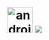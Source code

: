 <!--
**Ahmadghaith/Ahmadghaith** is a ✨ _special_ ✨ repository because its `README.md` (this file) appears on your GitHub profile.

Here are some ideas to get you started:

- 🔭 I’m currently working on ...
- 🌱 I’m currently learning ...
- 👯 I’m looking to collaborate on ...
- 🤔 I’m looking for help with ...
- 💬 Ask me about ...
- 📫 How to reach me: ...
- 😄 Pronouns: ...
- ⚡ Fun fact: ...
-->
<!-- https://thumbs.gfycat.com/ColorlessSpryBigmouthbass-max-1mb.gif -->

<!--  -->
<h1 align="center">
<img src="https://thumbs.gfycat.com/ColorlessSpryBigmouthbass-max-1mb.gif" alt="android" width="60" height="60">
    <img src="https://readme-typing-svg.herokuapp.com?font=Spectral&color=%237A00F7&size=40&center=true&vCenter=true&width=800&height=100&lines=Hello+there!+%F0%9F%91%8B;This+is+Ahmad+Ghaith+;I'm+a+programmer+%26+music+producer;Nice+to+meet+you!+%F0%9F%A4%9D"></img>
</h1>
